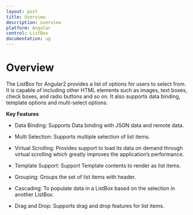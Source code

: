 ```yaml
---
layout: post
title: Overview
description: overview
platform: Angular
control: ListBox
documentation: ug
---
```


# Overview

The ListBox for Angular2 provides a list of options for users to select from. It is capable of including other HTML elements such as images, text boxes, check boxes, and radio buttons and so on. It also supports data binding, template options and multi-select options.

**Key Features**

* Data Binding: Supports Data binding with JSON data and remote data.

* Multi Selection: Supports multiple selection of list items.

* Virtual Scrolling: Provides support to load its data on demand through virtual scrolling which greatly improves the application’s performance.

* Template Support: Support Template contents to render as list items.

* Grouping: Groups the set of list items with header.

* Cascading: To populate data in a ListBox based on the selection in another ListBox.

* Drag and Drop: Supports drag and drop features for list items.
